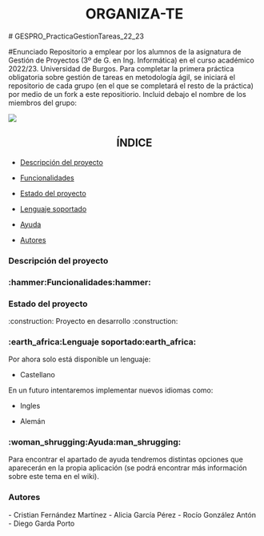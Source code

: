 <h1 align="center"> ORGANIZA-TE </h1>
# GESPRO_PracticaGestionTareas_22_23

#Enunciado
Repositorio a emplear por los alumnos de la asignatura de Gestión de Proyectos (3º de G. en Ing. Informática) en el curso académico 2022/23. Universidad de Burgos.  Para completar la primera práctica obligatoria sobre gestión de tareas en metodología ágil, se iniciará el repositorio de cada grupo (en el que se completará el resto de la práctica) por medio de un fork a este repositiorio.  Incluid debajo el nombre de los miembros del grupo:

<p align="left">
<img src="https://img.shields.io/badge/STATUS-EN%20DESAROLLO-green">
</p>

<h2 align="center"> ÍNDICE </h2>

* [Descripción del proyecto](#descripción-del-proyecto) 

* [Funcionalidades](#funcionalidades) 

* [Estado del proyecto](#estado-del-proyecto)

* [Lenguaje soportado](#lenguaje-soportado)

* [Ayuda](#ayuda)

* [Autores](#autores)

<h3 id="#descripción-del-proyecto">Descripción del proyecto</h3>

<h3 id="#funcionalidades">:hammer:Funcionalidades:hammer:</h3>

<h3 id="#estado-del-proyecto">Estado del proyecto</h3>
:construction: Proyecto en desarrollo :construction:

<h3 id="#lenguaje-soportado">:earth_africa:Lenguaje soportado:earth_africa:</h3>
Por ahora solo está disponible un lenguaje:

 - Castellano 
 
En un futuro intentaremos implementar nuevos idiomas como:

 - Ingles 
 
 - Alemán 
 

<h3 id="#ayuda">:woman_shrugging:Ayuda:man_shrugging:</h3>
Para encontrar el apartado de ayuda tendremos distintas opciones que aparecerán en la propia aplicación (se podrá encontrar más información sobre este tema en el wiki).

<h3 href="#autores">Autores</h3> 
 - Cristian Fernández Martínez 
 - Alicia García Pérez 
 - Rocío González Antón 
 - Diego Garda Porto

